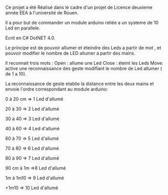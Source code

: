 Ce projet a été Réalisé dans le cadre d'un projet de Licence deuxieme année EEA à l'université de Rouen.

Il a pour but de commander un module arduino reliée a un systeme de 10 Led en parallele.

Ecrit en C# DotNET 4.0.

Le principe est de pouvoir allumer et éteindre des Leds a partir de mot , et pouvoir modifier le nombre de LED allumer a partir des mains.

Il reconnait trois mots :
Open : allume une Led
Close : éteint les Leds 
Move: active une reconnaissance des geste modifiant le nombre de Led allumer ( de 1 a 10).

La reconnaissance de geste etablie la distance entre les deux mains et envoie l'ordre correspondant au module arduino:

0 à 20 cm => 1 Led d'allumé

20 à 30 => 2 Led d'allumé

30 à 40 => 3 Led d'allumé

40 à 60 => 4 Led d'allumé

60 à 70 => 5 Led d'allumé

70 à 80 => 6 Led d'allumé

80 à 90 => 7 Led d'allumé

90 cm à 1m =>8 Led d'allumé 

1m à 1m10 => 9 Led d'allumé

+1m10 => 10 Led d'allumé
